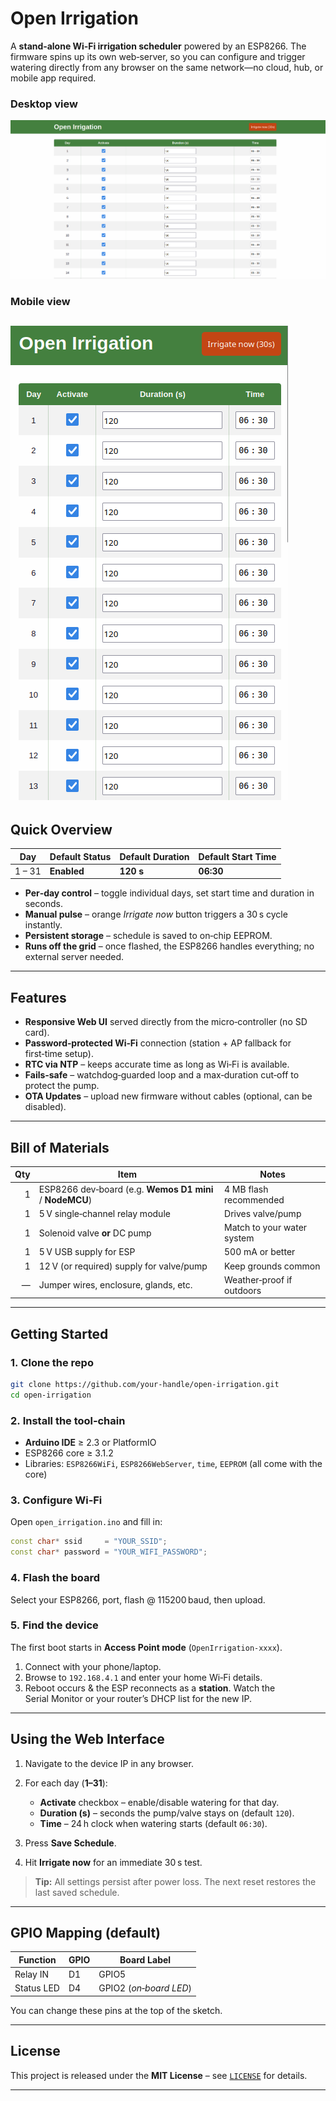 # Open Irrigation

A **stand‑alone Wi‑Fi irrigation scheduler** powered by an ESP8266.  The firmware spins up its own web‑server, so you can configure and trigger watering directly from any browser on the same network—no cloud, hub, or mobile app required.

### Desktop view
![Screenshot of the desktop scheduler UI](op1.png)

### Mobile view
![Screenshot of the mobile scheduler UI](op2.png)
---

## Quick Overview

| Day    | Default Status | Default Duration | Default Start Time |
| ------ | -------------- | ---------------- | ------------------ |
| 1 – 31 | **Enabled**    | **120 s**        | **06:30**          |

* **Per‑day control** – toggle individual days, set start time and duration in seconds.
* **Manual pulse** – orange *Irrigate now* button triggers a 30 s cycle instantly.
* **Persistent storage** – schedule is saved to on‑chip EEPROM.
* **Runs off the grid** – once flashed, the ESP8266 handles everything; no external server needed.

---

## Features

* **Responsive Web UI** served directly from the micro‑controller (no SD card).
* **Password‑protected Wi‑Fi** connection (station + AP fallback for first‑time setup).
* **RTC via NTP** – keeps accurate time as long as Wi‑Fi is available.
* **Fails‑safe** – watchdog‑guarded loop and a max‑duration cut‑off to protect the pump.
* **OTA Updates** – upload new firmware without cables (optional, can be disabled).

---

## Bill of Materials

| Qty | Item                                                     | Notes                      |
| --: | -------------------------------------------------------- | -------------------------- |
|   1 | ESP8266 dev‑board (e.g. **Wemos D1 mini** / **NodeMCU**) | 4 MB flash recommended     |
|   1 | 5 V single‑channel relay module                          | Drives valve/pump          |
|   1 | Solenoid valve **or** DC pump                            | Match to your water system |
|   1 | 5 V USB supply for ESP                                   | 500 mA or better           |
|   1 | 12 V (or required) supply for valve/pump                 | Keep grounds common        |
|   — | Jumper wires, enclosure, glands, etc.                    | Weather‑proof if outdoors  |

---

## Getting Started

### 1. Clone the repo

```bash
git clone https://github.com/your‑handle/open‑irrigation.git
cd open‑irrigation
```

### 2. Install the tool‑chain

* **Arduino IDE** ≥ 2.3 or PlatformIO
* ESP8266 core ≥ 3.1.2
* Libraries: `ESP8266WiFi`, `ESP8266WebServer`, `time`, `EEPROM` (all come with the core)

### 3. Configure Wi‑Fi

Open `open_irrigation.ino` and fill in:

```cpp
const char* ssid     = "YOUR_SSID";
const char* password = "YOUR_WIFI_PASSWORD";
```

### 4. Flash the board

Select your ESP8266, port, flash @ 115200 baud, then upload.

### 5. Find the device

The first boot starts in **Access Point mode** (`OpenIrrigation‑xxxx`).

1. Connect with your phone/laptop.
2. Browse to `192.168.4.1` and enter your home Wi‑Fi details.
3. Reboot occurs & the ESP reconnects as a **station**.  Watch the Serial Monitor or your router’s DHCP list for the new IP.

---

## Using the Web Interface

1. Navigate to the device IP in any browser.
2. For each day (**1–31**):

   * **Activate** checkbox – enable/disable watering for that day.
   * **Duration (s)** – seconds the pump/valve stays on (default `120`).
   * **Time** – 24 h clock when watering starts (default `06:30`).
3. Press **Save Schedule**.
4. Hit **Irrigate now** for an immediate 30 s test.

> **Tip:** All settings persist after power loss.  The next reset restores the last saved schedule.

---

## GPIO Mapping (default)

| Function   | GPIO | Board Label            |
| ---------- | ---- | ---------------------- |
| Relay IN   | D1   | GPIO5                  |
| Status LED | D4   | GPIO2 (*on‑board LED*) |

You can change these pins at the top of the sketch.

---

## License

This project is released under the **MIT License** – see [`LICENSE`](LICENSE) for details.

---
